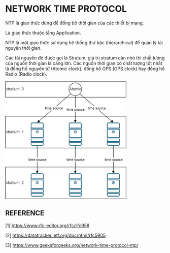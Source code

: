 # NETWORK TIME PROTOCOL

NTP là giao thức dùng để đồng bộ thời gian của các thiết bị mạng.

Là giao thức thuộc tầng Application.

NTP là một giao thức sử dụng hệ thống thứ bậc (hierarchical) để quản lý tài nguyên thời gian.

Các tài nguyên đó được gọi là Stratum, giá trị stratum càn nhỏ thì chất lượng của nguồn thời gian là càng lớn. Các nguồn thời gian có chất lượng tốt nhất là đồng hồ nguyên tử (Atomic clock), đồng hồ GPS (GPS clock) hay đồng hồ Radio (Radio clock).

![ntp h](./img/ntp_h.png)

## REFERENCE

[1] <https://www.rfc-editor.org/rfc/rfc958>

[2] <https://datatracker.ietf.org/doc/html/rfc5905>

[3] <https://www.geeksforgeeks.org/network-time-protocol-ntp/>
